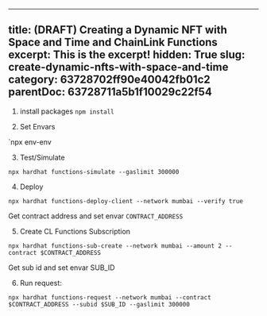 
---
title: (DRAFT) Creating a Dynamic NFT with Space and Time and ChainLink Functions
excerpt: This is the excerpt! 
hidden: True
slug: create-dynamic-nfts-with-space-and-time
category: 63728702ff90e40042fb01c2
parentDoc: 63728711a5b1f10029c22f54
---



1) install packages 
`npm install`

2) Set Envars 

`npx env-env

3) Test/Simulate 

`npx hardhat functions-simulate --gaslimit 300000`

4) Deploy

`npx hardhat functions-deploy-client --network mumbai --verify true`

Get contract address and set envar `CONTRACT_ADDRESS`

5) Create CL Functions Subscription 

`npx hardhat functions-sub-create --network mumbai --amount 2 --contract $CONTRACT_ADDRESS`

Get sub id and set envar SUB_ID

6) Run request: 

`npx hardhat functions-request --network mumbai --contract $CONTRACT_ADDRESS --subid $SUB_ID --gaslimit 300000`

